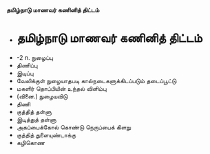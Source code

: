 **தமிழ்நாடு மாணவர் கணினித் திட்டம்**
- # தமிழ்நாடு மாணவர் கணினித் திட்டம்
- -2 n. நுழைப்பு
- திணிப்பு
- இடிப்பு
- வேலிக்குள் நுழையாதபடி கால்நடைகளுக்கிடப்படும் தடைப்பூட்டு
- மகளிர் தொப்பியின் உந்தல் விளிம்பு
- (வினை.) நுழையவிடு
- திணி
- குத்தித் தள்ளு
- இடித்துத் தள்ளு
- அகப்பைக்கோல் கொண்டு நெருப்பைக் கிளறு
- குத்தித் துளையுண்டாக்கு
- கழிகொண

